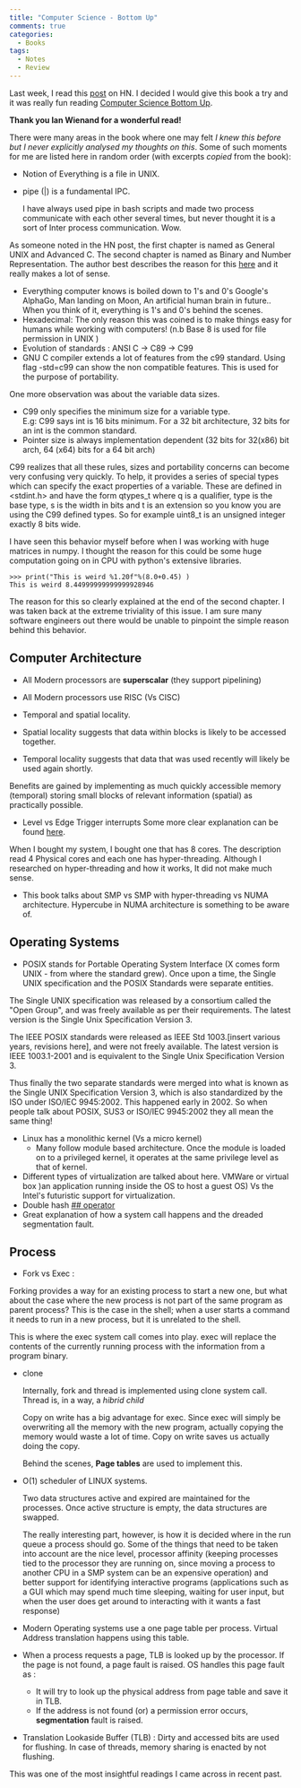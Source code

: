 ```yaml
---
title: "Computer Science - Bottom Up"
comments: true
categories:
  - Books
tags:
  - Notes
  - Review
---
```


Last week, I read this [post](https://news.ycombinator.com/item?id=13249675) on HN. I decided I would give this book a try and it was really fun reading  [Computer Science Bottom Up](https://www.bottomupcs.com/
).

 **Thank you Ian Wienand for a wonderful read!**

There were many areas in the book where one may felt *I knew this before but I never explicitly analysed my thoughts on this*. Some of such moments for me are listed here in random order (with excerpts _copied_ from the book):

* Notion of Everything is a file in UNIX.
* pipe (\|) is a fundamental IPC.

  I have always used pipe in bash scripts and made two process communicate with each other several times, but never thought it is a sort of Inter process communication. Wow.

As someone noted in the HN post, the first chapter is named as General UNIX and Advanced C. The second chapter is named as Binary and Number Representation. The author best describes the reason for this [here](https://news.ycombinator.com/item?id=7611874) and it really makes a lot of sense.

* Everything computer knows is boiled down to 1's and 0's
  Google's AlphaGo, Man landing on Moon, An artificial human brain in future.. When you think of it, everything is 1's and 0's behind the scenes.
* Hexadecimal: The only reason this was coined is to make things easy for humans while working with computers! (n.b Base 8 is used for file permission in UNIX )
* Evolution of standards : ANSI C -> C89 -> C99
* GNU C compiler extends a lot of features from the c99 standard. Using flag -std=c99 can show the non compatible features. This is used for the purpose of portability.

One more observation was about the variable data sizes.

* C99 only specifies the minimum size for a variable type.  
E.g: C99 says int is 16 bits minimum. For a 32 bit architecture, 32 bits for an int is the common standard.
* Pointer size is always implementation dependent (32 bits for 32(x86) bit arch, 64 (x64) bits for a 64 bit arch)

C99 realizes that all these rules, sizes and portability concerns can become very confusing very quickly. To help, it provides a series of special types which can specify the exact properties of a variable. These are defined in <stdint.h> and have the form qtypes_t where q is a qualifier, type is the base type, s is the width in bits and t is
an extension so you know you are using the C99 defined types.
So for example uint8_t is an unsigned integer exactly 8 bits wide.  

I have seen this behavior myself before when I was working with huge matrices in numpy. I thought the reason for this could be some huge computation going on in CPU with python's extensive libraries.

    >>> print("This is weird %1.20f"%(8.0+0.45) )
    This is weird 8.44999999999999928946

 The reason for this so clearly explained at the end of the second chapter. I was taken back at the extreme triviality of this issue. I am sure many software engineers out there would be unable to pinpoint the simple reason behind this behavior.

## Computer Architecture

* All Modern processors are **superscalar** (they support pipelining)
* All Modern processors use RISC (Vs CISC)

* Temporal and spatial locality.
 *  Spatial locality suggests that data within blocks is likely to be accessed together.
 * Temporal locality suggests that data that was used recently will likely be used again shortly.

 Benefits are gained by implementing as much quickly accessible memory (temporal) storing small blocks of relevant information (spatial) as practically possible.

* Level vs Edge Trigger interrupts
  Some more clear explanation can be found [here](https://www.quora.com/What-are-the-key-differences-between-edge-triggered-and-level-triggered-interrupts).

When I bought my system, I bought one that has 8 cores. The description read 4 Physical cores and each one has hyper-threading. Although I researched on hyper-threading and how it works, It did not make much sense.
* This book talks about SMP vs SMP with hyper-threading vs NUMA architecture. Hypercube in NUMA architecture is something to be aware of.

## Operating Systems

* POSIX stands for Portable Operating System Interface (X comes form UNIX - from where the standard grew). Once upon a time, the Single UNIX specification and the POSIX Standards were separate entities.

The Single UNIX specification was released by a consortium called the "Open Group", and was freely available as per their requirements. The latest version is the Single Unix Specification Version 3.

The IEEE POSIX standards were released as IEEE Std 1003.[insert various years, revisions here], and were not freely available. The latest version is IEEE 1003.1-2001 and is equivalent to the Single Unix Specification Version 3.

Thus finally the two separate standards were merged into what is known as the Single UNIX Specification Version 3, which is also standardized by the ISO under ISO/IEC 9945:2002. This happened early in 2002. So when people talk about POSIX, SUS3 or ISO/IEC 9945:2002 they all mean the same thing!

* Linux has a monolithic kernel (Vs a micro kernel)
  * Many follow module based architecture. Once the module is loaded on to a privileged kernel, it operates at the same privilege level as that of kernel.
* Different types of virtualization are talked about here. VMWare or virtual box )an application running inside the OS to host a guest OS) Vs the Intel's futuristic support for virtualization.
* Double hash [## operator](http://en.cppreference.com/w/cpp/preprocessor/replace#.23_and_.23.23_operators)
* Great explanation of how a system call happens and the dreaded segmentation fault.  

## Process
* Fork vs Exec :

 Forking provides a way for an existing process to start a new one, but what about the case where the new process is not part of the same program as parent process? This is the case in the shell; when a user starts a command it needs to run in a new process, but it is unrelated to the shell.

 This is where the exec system call comes into play. exec will replace the contents of the currently running process with the information from a program binary.

* clone

  Internally, fork and thread is implemented using clone system call. Thread is, in a way, a _hibrid child_

  Copy on write has a big advantage for exec. Since exec will simply be overwriting all the memory with the new program, actually copying the memory would waste a lot of time. Copy on write saves us actually doing the copy.

  Behind the scenes, **Page tables** are used to implement this.

* O(1) scheduler of LINUX systems.

  Two data structures active and expired are maintained for the processes. Once active structure is empty, the data structures are swapped.

  The really interesting part, however, is how it is decided where in the run queue a process should go. Some of the things that need to be taken into account are the nice level, processor affinity (keeping processes tied to the processor they are running on, since moving a process to another CPU in a SMP system can be an expensive operation) and better support for identifying interactive programs (applications such as a GUI which may spend much time sleeping, waiting for user input, but when the user does get around to interacting with it wants a fast response)

* Modern Operating systems use a one page table per process. Virtual Address translation happens using this table.

* When a process requests a page, TLB is looked up by the processor. If the page is not found, a page fault is raised. OS handles this page fault as :
  * It will try to look up the physical address from page table and save it in TLB.
  * If the address is not found (or) a permission error occurs, **segmentation** fault is raised.

* Translation Lookaside Buffer (TLB) : Dirty and accessed bits are used for flushing. In case of threads, memory sharing is enacted by not flushing.

This was one of the most insightful readings I came across in recent past.
